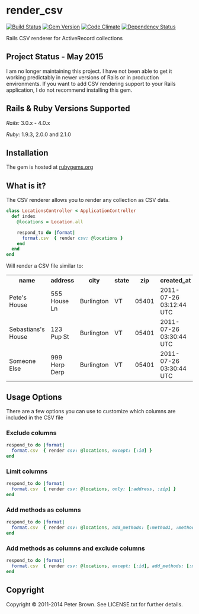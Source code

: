 # render_csv

[![Build Status](https://travis-ci.org/beerlington/render_csv.png?branch=master)](https://travis-ci.org/beerlington/render_csv)
[![Gem Version](https://badge.fury.io/rb/render_csv.png)](http://badge.fury.io/rb/render_csv)
[![Code Climate](https://codeclimate.com/github/beerlington/render_csv.png)](https://codeclimate.com/github/beerlington/render_csv)
[![Dependency Status](https://gemnasium.com/beerlington/render_csv.png)](https://gemnasium.com/beerlington/render_csv)

Rails CSV renderer for ActiveRecord collections

## Project Status - May 2015

I am no longer maintaining this project. I have not been able to get it
working predictably in newer versions of Rails or in production
environments. If you want to add CSV rendering support to your Rails
application, I do not recommend installing this gem.

## Rails & Ruby Versions Supported

*Rails:* 3.0.x - 4.0.x

*Ruby:* 1.9.3, 2.0.0 and 2.1.0

## Installation

The gem is hosted at [rubygems.org](https://rubygems.org/gems/render_csv)

## What is it?

The CSV renderer allows you to render any collection as CSV data.

```ruby
class LocationsController < ApplicationController
  def index
    @locations = Location.all

    respond_to do |format|
      format.csv  { render csv: @locations }
    end
  end
end
```

Will render a CSV file similar to:

<table>
  <tr>
    <th>name</th><th>address</th><th>city</th><th>state</th><th>zip</th><th>created_at</th><th>updated_at</th>
  </tr>
  <tr>
    <td>Pete's House</td><td>555 House Ln</td><td>Burlington</td><td>VT</td><td>05401</td><td>2011-07-26 03:12:44 UTC</td><td>2011-07-26 03:12:44 UTC</td>
  </tr>
  <tr>
    <td>Sebastians's House</td><td>123 Pup St</td><td>Burlington</td><td>VT</td><td>05401</td><td>2011-07-26 03:30:44 UTC</td><td>2011-07-26 03:30:44 UTC</td>
  </tr>
  <tr>
    <td>Someone Else</td><td>999 Herp Derp</td><td>Burlington</td><td>VT</td><td>05401</td><td>2011-07-26 03:30:44 UTC</td><td>2011-07-26 03:30:44 UTC</td>
  </tr>
</table>

## Usage Options

There are a few options you can use to customize which columns are included in the CSV file

### Exclude columns

```ruby
respond_to do |format|
  format.csv  { render csv: @locations, except: [:id] }
end
```

### Limit columns

```ruby
respond_to do |format|
  format.csv  { render csv: @locations, only: [:address, :zip] }
end
```

### Add methods as columns

```ruby
respond_to do |format|
  format.csv  { render csv: @locations, add_methods: [:method1, :method2] }
end
```

### Add methods as columns and exclude columns

```ruby
respond_to do |format|
  format.csv  { render csv: @locations, except: [:id], add_methods: [:method1, :method2] }
end
```

## Copyright

Copyright © 2011-2014 Peter Brown. See LICENSE.txt for
further details.
